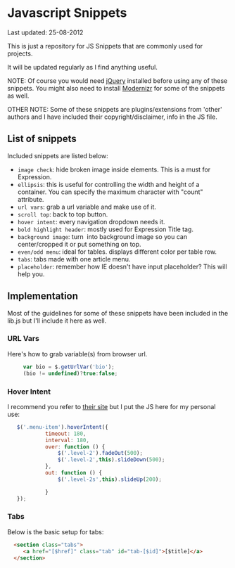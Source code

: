 # Javascript Snippets

Last updated: 25-08-2012

This is just a repository for JS Snippets that are commonly used for projects.

It will be updated regularly as I find anything useful.

NOTE: Of course you would need [jQuery] installed before using any of these snippets. You might also need to install [Modernizr] for some of the snippets as well.

OTHER NOTE: Some of these snippets are plugins/extensions from 'other' authors and I have included their copyright/disclaimer, info in the JS file.

[jQuery]: http://www.jquery.com 
[Modernizr]: http://www.modernizr.com 

## List of snippets 

Included snippets are listed below: 

* `image check`: hide broken image inside elements. This is a must for Expression.
* `ellipsis`: this is useful for controlling the width and height of a container. You can specify the maximum character with "count" attribute. 
* `url vars`: grab a url variable and make use of it. 
* `scroll top`: back to top button. 
* `hover intent`: every navigation dropdown needs it. 
* `bold highlight header`: mostly used for Expression Title tag. 
* `background image`: turn <img> into background image so you can center/cropped it or put something on top.
* `even/odd menu`: ideal for tables. displays different color per table row. 
* `tabs`: tabs made with one article menu.
* `placeholder`: remember how IE doesn't have input placeholder? This will help you.

## Implementation

Most of the guidelines for some of these snippets have been included in the lib.js but I'll include it here as well.

### URL Vars

Here's how to grab variable(s) from browser url.

```js 
     var bio = $.getUrlVar('bio');
     (bio != undefined)?true:false;
```

### Hover Intent

I recommend you refer to [their site] but I put the JS here for my personal use:

[their site]: http://cherne.net/brian/resources/jquery.hoverIntent.html

```js 
   $('.menu-item').hoverIntent({
            timeout: 180,
            interval: 180,
            over: function () {
                $('.level-2').fadeOut(500);
                $('.level-2',this).slideDown(500);
            },
            out: function () {
                $('.level-2s',this).slideUp(200);

            }
   });
```

### Tabs

Below is the basic setup for tabs:

```html
  <section class="tabs">
     <a href="[$href]" class="tab" id="tab-[$id]">[$title]</a>
  </section>
```